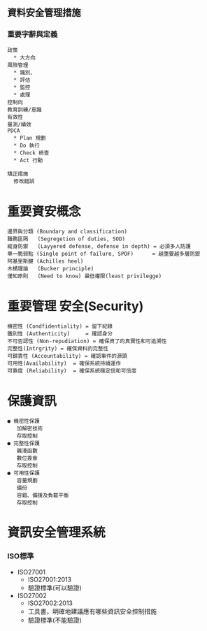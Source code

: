 # <h2>資料安全管理措施</h2><h3>重要字辭與定義</h3>
```
政策
  * 大方向
風險管理
  * 識別、
  * 評估
  * 監控
  * 處理
控制向
教育訓練/意識
有效性
量測/績效
PDCA
  * Plan 規劃
  * Do 執行
  * Check 檢查
  * Act 行動

矯正措施
  修改錯誤
```

#  重要資安概念
```
邊界與分類 (Boundary and classification)
職務區隔   (Segregetion of duties, SOD)
縱身防禦   (Layyered defense, defense in depth) = 必須多人防護
單一脆弱點 (Single point of failure, SPOF)      = 越重要越多層防禦
阿基里斯腱 (Achilles heel)
木桶理論   (Bucker principle)
僅知原則   (Need to know) 最低權限(least privilegge)
```

#  重要管理 安全(Security)
```
機密性 (Condfidentiality) = 留下紀錄
鑑別性 (Authenticity)     = 確認身分
不可否認性 (Non-repudiation) = 確保資了的真實性和可追溯性
完整性(Intrgrity) = 確保資料的完整性
可歸責性 (Accountability) = 確認事件的源頭
可用性(Availability)  = 確保系統持續運作
可靠度 (Reliability)  = 確保系統穩定信和可信度
```

#  保護資訊
```
● 機密性保護
   加解密技術
   存取控制
● 完整性保護
   雜湊函數
   數位簽章
   存取控制
● 可用性保護
   容量規劃
   備份
   容錯、備援及負載平衡
   存取控制
```

# 資訊安全管理系統

<h3>ISO標準</h3>

* ISO27001
  * ISO27001:2013
  * 驗證標準(可以驗證)
* ISO27002
   * ISO27002:2013
   * 工具書，明確地建議應有哪些資訊安全控制措施
   * 驗證標準(不能驗證)

